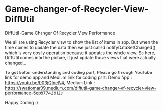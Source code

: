 # Game-changer-of-Recycler-View-DiffUtil
DiffUtil - Game Changer Of Recycler View Performance

We all are using Recycler view to show the list of items in app. But when the time comes to update the data then we just called notifyDataSetChanged() which is very costly operation because it updates the whole view. So here, DiffUtil comes into the picture, it just update those views that were actually changed…

To get better understanding and coding part, Please go through YouTube link for demo app and Medium link for coding part: 
Demo App : https://youtu.be/D03jQInelV4,
Medium Link : https://swatiomar09.medium.com/diffutil-game-changer-of-recycler-view-performance-5eb87742612e

Happy Coding :)

